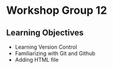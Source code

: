 # Workshop Group 12

## Learning Objectives
- Learning Version Control
- Familiarizing with Git and Github
- Adding HTML file
